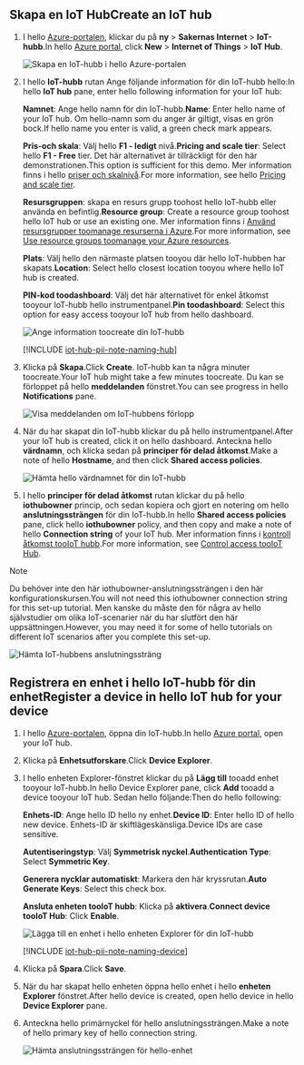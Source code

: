 ## <a name="create-an-iot-hub"></a><span data-ttu-id="de1cf-101">Skapa en IoT Hub</span><span class="sxs-lookup"><span data-stu-id="de1cf-101">Create an IoT hub</span></span>

1. <span data-ttu-id="de1cf-102">I hello [Azure-portalen](https://portal.azure.com/), klickar du på **ny** > **Sakernas Internet** > **IoT-hubb**.</span><span class="sxs-lookup"><span data-stu-id="de1cf-102">In hello [Azure portal](https://portal.azure.com/), click **New** > **Internet of Things** > **IoT Hub**.</span></span>

   ![Skapa en IoT-hubb i hello Azure-portalen](../articles/iot-hub/media/iot-hub-create-hub-and-device/1_create-azure-iot-hub-portal.png)
2. <span data-ttu-id="de1cf-104">I hello **IoT-hubb** rutan Ange följande information för din IoT-hubb hello:</span><span class="sxs-lookup"><span data-stu-id="de1cf-104">In hello **IoT hub** pane, enter hello following information for your IoT hub:</span></span>

     <span data-ttu-id="de1cf-105">**Namnet**: Ange hello namn för din IoT-hubb.</span><span class="sxs-lookup"><span data-stu-id="de1cf-105">**Name**: Enter hello name of your IoT hub.</span></span> <span data-ttu-id="de1cf-106">Om hello-namn som du anger är giltigt, visas en grön bock.</span><span class="sxs-lookup"><span data-stu-id="de1cf-106">If hello name you enter is valid, a green check mark appears.</span></span>

     <span data-ttu-id="de1cf-107">**Pris-och skala**: Välj hello **F1 - ledigt** nivå.</span><span class="sxs-lookup"><span data-stu-id="de1cf-107">**Pricing and scale tier**: Select hello **F1 - Free** tier.</span></span> <span data-ttu-id="de1cf-108">Det här alternativet är tillräckligt för den här demonstrationen.</span><span class="sxs-lookup"><span data-stu-id="de1cf-108">This option is sufficient for this demo.</span></span> <span data-ttu-id="de1cf-109">Mer information finns i hello [priser och skalnivå](https://azure.microsoft.com/pricing/details/iot-hub/).</span><span class="sxs-lookup"><span data-stu-id="de1cf-109">For more information, see hello [Pricing and scale tier](https://azure.microsoft.com/pricing/details/iot-hub/).</span></span>

     <span data-ttu-id="de1cf-110">**Resursgruppen**: skapa en resurs grupp toohost hello IoT-hubb eller använda en befintlig.</span><span class="sxs-lookup"><span data-stu-id="de1cf-110">**Resource group**: Create a resource group toohost hello IoT hub or use an existing one.</span></span> <span data-ttu-id="de1cf-111">Mer information finns i [Använd resursgrupper toomanage resurserna i Azure](../articles/azure-resource-manager/resource-group-portal.md).</span><span class="sxs-lookup"><span data-stu-id="de1cf-111">For more information, see [Use resource groups toomanage your Azure resources](../articles/azure-resource-manager/resource-group-portal.md).</span></span>

     <span data-ttu-id="de1cf-112">**Plats**: Välj hello den närmaste platsen tooyou där hello IoT-hubben har skapats.</span><span class="sxs-lookup"><span data-stu-id="de1cf-112">**Location**: Select hello closest location tooyou where hello IoT hub is created.</span></span>

     <span data-ttu-id="de1cf-113">**PIN-kod toodashboard**: Välj det här alternativet för enkel åtkomst tooyour IoT-hubb hello instrumentpanel.</span><span class="sxs-lookup"><span data-stu-id="de1cf-113">**Pin toodashboard**: Select this option for easy access tooyour IoT hub from hello dashboard.</span></span>

   ![Ange information toocreate din IoT-hubb](../articles/iot-hub/media/iot-hub-create-hub-and-device/2_fill-in-fields-for-azure-iot-hub-portal.png)

   [!INCLUDE [iot-hub-pii-note-naming-hub](iot-hub-pii-note-naming-hub.md)]

3. <span data-ttu-id="de1cf-115">Klicka på **Skapa**.</span><span class="sxs-lookup"><span data-stu-id="de1cf-115">Click **Create**.</span></span> <span data-ttu-id="de1cf-116">IoT-hubb kan ta några minuter toocreate.</span><span class="sxs-lookup"><span data-stu-id="de1cf-116">Your IoT hub might take a few minutes toocreate.</span></span> <span data-ttu-id="de1cf-117">Du kan se förloppet på hello **meddelanden** fönstret.</span><span class="sxs-lookup"><span data-stu-id="de1cf-117">You can see progress in hello **Notifications** pane.</span></span>

   ![Visa meddelanden om IoT-hubbens förlopp](../articles/iot-hub/media/iot-hub-create-hub-and-device/3_notification-azure-iot-hub-creation-progress-portal.png)

4. <span data-ttu-id="de1cf-119">När du har skapat din IoT-hubb klickar du på hello instrumentpanel.</span><span class="sxs-lookup"><span data-stu-id="de1cf-119">After your IoT hub is created, click it on hello dashboard.</span></span> <span data-ttu-id="de1cf-120">Anteckna hello **värdnamn**, och klicka sedan på **principer för delad åtkomst**.</span><span class="sxs-lookup"><span data-stu-id="de1cf-120">Make a note of hello **Hostname**, and then click **Shared access policies**.</span></span>

   ![Hämta hello värdnamnet för din IoT-hubb](../articles/iot-hub/media/iot-hub-create-hub-and-device/4_get-azure-iot-hub-hostname-portal.png)

5. <span data-ttu-id="de1cf-122">I hello **principer för delad åtkomst** rutan klickar du på hello **iothubowner** princip, och sedan kopiera och gjort en notering om hello **anslutningssträngen** för din IoT-hubb.</span><span class="sxs-lookup"><span data-stu-id="de1cf-122">In hello **Shared access policies** pane, click hello **iothubowner** policy, and then copy and make a note of hello **Connection string** of your IoT hub.</span></span> <span data-ttu-id="de1cf-123">Mer information finns i [kontroll åtkomst tooIoT hubb](../articles/iot-hub/iot-hub-devguide-security.md).</span><span class="sxs-lookup"><span data-stu-id="de1cf-123">For more information, see [Control access tooIoT Hub](../articles/iot-hub/iot-hub-devguide-security.md).</span></span>

> [!NOTE] 
<span data-ttu-id="de1cf-124">Du behöver inte den här iothubowner-anslutningssträngen i den här konfigurationskursen.</span><span class="sxs-lookup"><span data-stu-id="de1cf-124">You will not need this iothubowner connection string for this set-up tutorial.</span></span> <span data-ttu-id="de1cf-125">Men kanske du måste den för några av hello självstudier om olika IoT-scenarier när du har slutfört den här uppsättningen.</span><span class="sxs-lookup"><span data-stu-id="de1cf-125">However, you may need it for some of hello tutorials on different IoT scenarios after you complete this set-up.</span></span>

   ![Hämta IoT-hubbens anslutningssträng](../articles/iot-hub/media/iot-hub-create-hub-and-device/5_get-azure-iot-hub-connection-string-portal.png)

## <a name="register-a-device-in-hello-iot-hub-for-your-device"></a><span data-ttu-id="de1cf-127">Registrera en enhet i hello IoT-hubb för din enhet</span><span class="sxs-lookup"><span data-stu-id="de1cf-127">Register a device in hello IoT hub for your device</span></span>

1. <span data-ttu-id="de1cf-128">I hello [Azure-portalen](https://portal.azure.com/), öppna din IoT-hubb.</span><span class="sxs-lookup"><span data-stu-id="de1cf-128">In hello [Azure portal](https://portal.azure.com/), open your IoT hub.</span></span>

2. <span data-ttu-id="de1cf-129">Klicka på **Enhetsutforskare**.</span><span class="sxs-lookup"><span data-stu-id="de1cf-129">Click **Device Explorer**.</span></span>
3. <span data-ttu-id="de1cf-130">I hello enheten Explorer-fönstret klickar du på **Lägg till** tooadd enhet tooyour IoT-hubb.</span><span class="sxs-lookup"><span data-stu-id="de1cf-130">In hello Device Explorer pane, click **Add** tooadd a device tooyour IoT hub.</span></span> <span data-ttu-id="de1cf-131">Sedan hello följande:</span><span class="sxs-lookup"><span data-stu-id="de1cf-131">Then do hello following:</span></span>

   <span data-ttu-id="de1cf-132">**Enhets-ID**: Ange hello ID hello ny enhet.</span><span class="sxs-lookup"><span data-stu-id="de1cf-132">**Device ID**: Enter hello ID of hello new device.</span></span> <span data-ttu-id="de1cf-133">Enhets-ID är skiftlägeskänsliga.</span><span class="sxs-lookup"><span data-stu-id="de1cf-133">Device IDs are case sensitive.</span></span>

   <span data-ttu-id="de1cf-134">**Autentiseringstyp**: Välj **Symmetrisk nyckel**.</span><span class="sxs-lookup"><span data-stu-id="de1cf-134">**Authentication Type**: Select **Symmetric Key**.</span></span>

   <span data-ttu-id="de1cf-135">**Generera nycklar automatiskt**: Markera den här kryssrutan.</span><span class="sxs-lookup"><span data-stu-id="de1cf-135">**Auto Generate Keys**: Select this check box.</span></span>

   <span data-ttu-id="de1cf-136">**Ansluta enheten tooIoT hubb**: Klicka på **aktivera**.</span><span class="sxs-lookup"><span data-stu-id="de1cf-136">**Connect device tooIoT Hub**: Click **Enable**.</span></span>

   ![Lägga till en enhet i hello enheten Explorer för din IoT-hubb](../articles/iot-hub/media/iot-hub-create-hub-and-device/6_add-device-in-azure-iot-hub-device-explorer-portal.png)

   [!INCLUDE [iot-hub-pii-note-naming-device](iot-hub-pii-note-naming-device.md)]

4. <span data-ttu-id="de1cf-138">Klicka på **Spara**.</span><span class="sxs-lookup"><span data-stu-id="de1cf-138">Click **Save**.</span></span>
5. <span data-ttu-id="de1cf-139">När du har skapat hello enheten öppna hello enhet i hello **enheten Explorer** fönstret.</span><span class="sxs-lookup"><span data-stu-id="de1cf-139">After hello device is created, open hello device in hello **Device Explorer** pane.</span></span>
6. <span data-ttu-id="de1cf-140">Anteckna hello primärnyckel för hello anslutningssträngen.</span><span class="sxs-lookup"><span data-stu-id="de1cf-140">Make a note of hello primary key of hello connection string.</span></span>

   ![Hämta anslutningssträngen för hello-enhet](../articles/iot-hub/media/iot-hub-create-hub-and-device/7_get-device-connection-string-in-device-explorer-portal.png)
